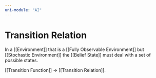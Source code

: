 ```yaml
---
uni-module: "AI"
---
```


# Transition Relation

In a [[Environment]] that is a [[Fully Observable Environment]] but [[Stochastic Environment]] the [[Belief State]] must deal with a set of possible states.

[[Transition Function]] → [[Transition Relation]].
